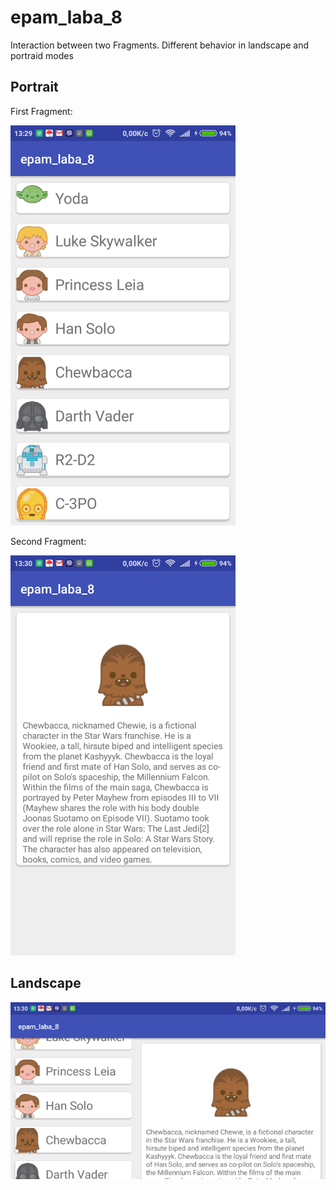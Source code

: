 # epam_laba_8
Interaction between two Fragments. Different behavior in landscape and portraid modes

## Portrait

First Fragment:

<img alt="fragment 1" src="/img/portrait1.png" />
<br>

Second Fragment:

<img alt="fragment 2" src="/img/portrait2.png" />

## Landscape

<img alt="two fragments" src="/img/landscape.png" />
